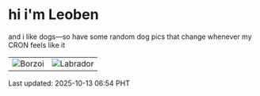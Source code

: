 # hi i'm Leoben

and i like dogs—so have some random dog pics that change whenever my CRON feels like it

|  |  |
|--------|----------|
| ![Borzoi](https://random-dog-vercel.vercel.app/api/random-borzoi?v=1760309678) | ![Labrador](https://random-dog-vercel.vercel.app/api/random-labrador?v=1760309678) |

Last updated: 2025-10-13 06:54 PHT
